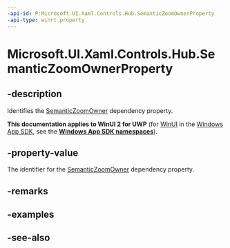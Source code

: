 ```yaml
---
-api-id: P:Microsoft.UI.Xaml.Controls.Hub.SemanticZoomOwnerProperty
-api-type: winrt property
---
```


<!-- Property syntax
public Windows.UI.Xaml.DependencyProperty SemanticZoomOwnerProperty { get; }
-->

# Microsoft.UI.Xaml.Controls.Hub.SemanticZoomOwnerProperty

## -description
Identifies the [SemanticZoomOwner](hub_semanticzoomowner.md) dependency property.

**This documentation applies to WinUI 2 for UWP** (for [WinUI](/windows/apps/winui/winui3/) in the [Windows App SDK](/windows/apps/windows-app-sdk/), see the **[Windows App SDK namespaces](/windows/windows-app-sdk/api/winrt/)**).

## -property-value
The identifier for the [SemanticZoomOwner](hub_semanticzoomowner.md) dependency property.

## -remarks

## -examples

## -see-also
